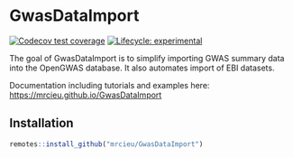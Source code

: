 
# GwasDataImport

<!-- badges: start -->
[![Codecov test coverage](https://codecov.io/gh/MRCIEU/GwasDataImport/branch/master/graph/badge.svg)](https://codecov.io/gh/MRCIEU/GwasDataImport?branch=master)
[![Lifecycle: experimental](https://img.shields.io/badge/lifecycle-experimental-orange.svg)](https://www.tidyverse.org/lifecycle/#experimental)
<!-- badges: end -->

The goal of GwasDataImport is to simplify importing GWAS summary data into the OpenGWAS database. It also automates import of EBI datasets.

Documentation including tutorials and examples here: https://mrcieu.github.io/GwasDataImport

## Installation

``` r
remotes::install_github("mrcieu/GwasDataImport")
```

